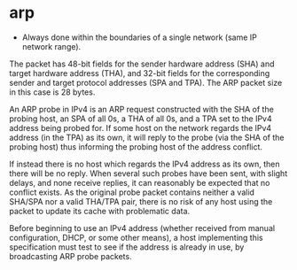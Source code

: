 # arp

- Always done within the boundaries of a single network (same IP network range).

The packet has 48-bit fields for the sender hardware address (SHA) and target hardware address (THA), and 32-bit fields for the corresponding sender and target protocol addresses (SPA and TPA). The ARP packet size in this case is 28 bytes.

An ARP probe in IPv4 is an ARP request constructed with the SHA of the probing host, an SPA of all 0s, a THA of all 0s, and a TPA set to the IPv4 address being probed for. If some host on the network regards the IPv4 address (in the TPA) as its own, it will reply to the probe (via the SHA of the probing host) thus informing the probing host of the address conflict.

If instead there is no host which regards the IPv4 address as its own, then there will be no reply. When several such probes have been sent, with slight delays, and none receive replies, it can reasonably be expected that no conflict exists. As the original probe packet contains neither a valid SHA/SPA nor a valid THA/TPA pair, there is no risk of any host using the packet to update its cache with problematic data.

Before beginning to use an IPv4 address (whether received from manual configuration, DHCP, or some other means), a host implementing this specification must test to see if the address is already in use, by broadcasting ARP probe packets.
